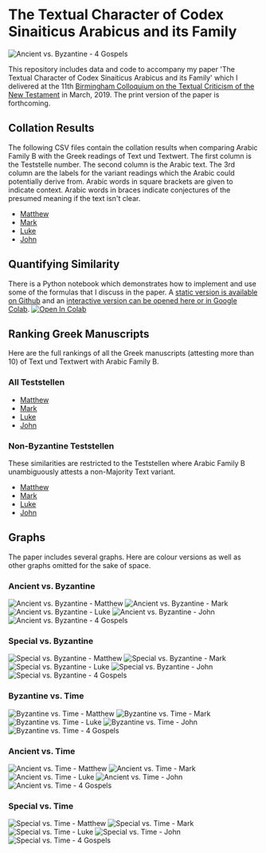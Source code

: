 # The Textual Character of Codex Sinaiticus Arabicus and its Family
![Ancient vs. Byzantine - 4 Gospels](../../blob/master/Graphs/Ancient-Byz-Gospels-Colour.svg)

This repository includes data and code to accompany my paper 'The Textual Character of Codex Sinaiticus Arabicus and its Family' which I delivered at the 11th [Birmingham Colloquium on the Textual Criticism of the New Testament](https://www.birmingham.ac.uk/research/activity/itsee/events/bham-colloquium.aspx) in March, 2019. The print version of the paper is forthcoming.

## Collation Results
The following CSV files contain the collation results when comparing Arabic Family B with the Greek readings of Text und Textwert. The first column is the Teststelle number. The second column is the Arabic text. The 3rd column are the labels for the variant readings which the Arabic could potentially derive from. Arabic words in square brackets are given to indicate context. Arabic words in braces indicate conjectures of the presumed meaning if the text isn't clear.

* [Matthew](../../blob/master/FamilyB-TextUndTextwertCollation.Matthew.csv)
* [Mark](../../blob/master/FamilyB-TextUndTextwertCollation.Mark.csv)
* [Luke](../../blob/master/FamilyB-TextUndTextwertCollation.Luke.csv)
* [John](../../blob/master/FamilyB-TextUndTextwertCollation.John.csv)

## Quantifying Similarity

There is a Python notebook which demonstrates how to implement and use some of the formulas that I discuss in the paper. A [static version is available on Github](../../blob/master/QuantifyingSimilarity.ipynb) and an [interactive version can be opened here or in Google Colab](https://colab.research.google.com/github/rbturnbull/csa-textual-character/blob/master/QuantifyingSimilarity.ipynb).
[![Open In Colab](https://colab.research.google.com/assets/colab-badge.svg)](https://colab.research.google.com/github/rbturnbull/csa-textual-character/blob/master/QuantifyingSimilarity.ipynb)


## Ranking Greek Manuscripts
Here are the full rankings of all the Greek manuscripts (attesting more than 10) of Text und Textwert with Arabic Family B. 
### All Teststellen
* [Matthew](../../blob/master/FamilyB-MssSimilarities-AllTeststellen.Matthew.csv)
* [Mark](../../blob/master/FamilyB-MssSimilarities-AllTeststellen.Mark.csv)
* [Luke](../../blob/master/FamilyB-MssSimilarities-AllTeststellen.Luke.csv)
* [John](../../blob/master/FamilyB-MssSimilarities-AllTeststellen.John.csv)

### Non-Byzantine Teststellen
These similarities are restricted to the Teststellen where Arabic Family B unambiguously attests a non-Majority Text variant.
* [Matthew](../../blob/master/FamilyB-MssSimilarities-NonByzantineTeststellen.Matthew.csv)
* [Mark](../../blob/master/FamilyB-MssSimilarities-NonByzantineTeststellen.Mark.csv)
* [Luke](../../blob/master/FamilyB-MssSimilarities-NonByzantineTeststellen.Luke.csv)
* [John](../../blob/master/FamilyB-MssSimilarities-NonByzantineTeststellen.John.csv)


## Graphs

The paper includes several graphs. Here are colour versions as well as other graphs omitted for the sake of space.

### Ancient vs. Byzantine
![Ancient vs. Byzantine - Matthew](../../blob/master/Graphs/Ancient-Byz-Matthew-Colour.svg)
![Ancient vs. Byzantine - Mark](../../blob/master/Graphs/Ancient-Byz-Mark-Colour.svg)
![Ancient vs. Byzantine - Luke](../../blob/master/Graphs/Ancient-Byz-Luke-Colour.svg)
![Ancient vs. Byzantine - John](../../blob/master/Graphs/Ancient-Byz-John-Colour.svg)
![Ancient vs. Byzantine - 4 Gospels](../../blob/master/Graphs/Ancient-Byz-Gospels-Colour.svg)

### Special vs. Byzantine
![Special vs. Byzantine - Matthew](../../blob/master/Graphs/Special-Byz-Matthew-Colour.svg)
![Special vs. Byzantine - Mark](../../blob/master/Graphs/Special-Byz-Mark-Colour.svg)
![Special vs. Byzantine - Luke](../../blob/master/Graphs/Special-Byz-Luke-Colour.svg)
![Special vs. Byzantine - John](../../blob/master/Graphs/Special-Byz-John-Colour.svg)
![Special vs. Byzantine - 4 Gospels](../../blob/master/Graphs/Special-Byz-Gospels-Colour.svg)

### Byzantine vs. Time

![Byzantine vs. Time - Matthew](../../blob/master/Graphs/Byz-Time-Matthew-Colour.svg)
![Byzantine vs. Time - Mark](../../blob/master/Graphs/Byz-Time-Mark-Colour.svg)
![Byzantine vs. Time - Luke](../../blob/master/Graphs/Byz-Time-Luke-Colour.svg)
![Byzantine vs. Time - John](../../blob/master/Graphs/Byz-Time-John-Colour.svg)
![Byzantine vs. Time - 4 Gospels](../../blob/master/Graphs/Byz-Time-Gospels-Colour.svg)

### Ancient vs. Time

![Ancient vs. Time - Matthew](../../blob/master/Graphs/Ancient-Time-Matthew-Colour.svg)
![Ancient vs. Time - Mark](../../blob/master/Graphs/Ancient-Time-Mark-Colour.svg)
![Ancient vs. Time - Luke](../../blob/master/Graphs/Ancient-Time-Luke-Colour.svg)
![Ancient vs. Time - John](../../blob/master/Graphs/Ancient-Time-John-Colour.svg)
![Ancient vs. Time - 4 Gospels](../../blob/master/Graphs/Ancient-Time-Gospels-Colour.svg)

### Special vs. Time

![Special vs. Time - Matthew](../../blob/master/Graphs/Special-Time-Matthew-Colour.svg)
![Special vs. Time - Mark](../../blob/master/Graphs/Special-Time-Mark-Colour.svg)
![Special vs. Time - Luke](../../blob/master/Graphs/Special-Time-Luke-Colour.svg)
![Special vs. Time - John](../../blob/master/Graphs/Special-Time-John-Colour.svg)
![Special vs. Time - 4 Gospels](../../blob/master/Graphs/Special-Time-Gospels-Colour.svg)


